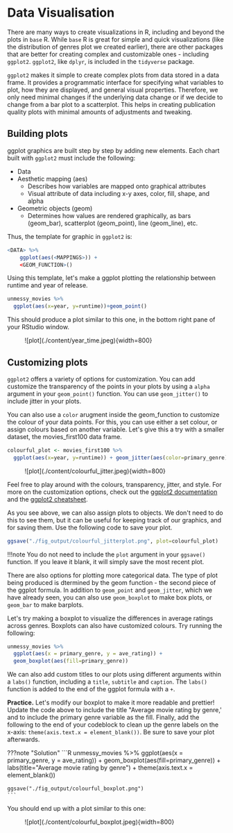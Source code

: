 # Data Visualisation

There are many ways to create visualizations in R, including and beyond the plots in `base` R. While `base` R is great for simple and quick visualizations (like the distribution of genres plot we created earlier), there are other packages that are better for creating complex and customizable ones - including `ggplot2`. `ggplot2`, like `dplyr`, is included in the `tidyverse` package. 

`ggplot2` makes it simple to create complex plots from data stored in a data frame. It provides a programmatic interface for specifying what variables to plot, how they are displayed, and general visual properties. Therefore, we only need minimal changes if the underlying data change or if we decide to change from a bar plot to a scatterplot. This helps in creating publication quality plots with minimal amounts of adjustments and tweaking.

## Building plots

ggplot graphics are built step by step by adding new elements. Each chart built with `ggplot2` must include the following:

- Data
- Aesthetic mapping (aes)
    - Describes how variables are mapped onto graphical attributes
    - Visual attribute of data including x-y axes, color, fill, shape, and alpha
- Geometric objects (geom)
    - Determines how values are rendered graphically, as bars (geom_bar), scatterplot (geom_point), line (geom_line), etc.

Thus, the template for graphic in  `ggplot2` is:
```R
<DATA> %>%
    ggplot(aes(<MAPPINGS>)) +
    <GEOM_FUNCTION>()
```

Using this template, let's make a ggplot plotting the relationship between runtime and year of release. 
```R
unmessy_movies %>%
  ggplot(aes(x=year, y=runtime))+geom_point()
```
This should produce a plot similar to this one, in the bottom right pane of your RStudio window. 

<figure markdown="span">
    ![plot](./content/year_time.jpeg){width=800}
    <figcaption></figcaption>
</figure>

## Customizing plots

`ggplot2` offers a variety of options for customization. You can add customize the transparency of the points in your plots by using a `alpha` argument in your `geom_point()` function. You can use `geom_jitter()` to include jitter in your plots. 

You can also use a `color` arugment inside the geom_function to customize the colour of your data points. For this, you can use either a set colour, or assign colours based on another variable. Let's give this a try with a smaller dataset, the movies_first100 data frame.  
```R
colourful_plot <- movies_first100 %>% 
  ggplot(aes(x=year, y=runtime)) + geom_jitter(aes(color=primary_genre), alpha=0.5)
```
<figure markdown="span">
    ![plot](./content/colourful_jitter.jpeg){width=800}
    <figcaption></figcaption>
</figure>

Feel free to play around with the colours, transparency, jitter, and style. For more on the customization options, check out the [ggplot2 documentation](https://ggplot2.tidyverse.org/reference/index.html) and the [ggplot2 cheatsheet](https://github.com/rstudio/cheatsheets/blob/main/data-visualization.pdf).

As you see above, we can also assign plots to objects. We don't need to do this to see them, but it can be useful for keeping track of our graphics, and for saving them. Use the following code to save your plot. 

```R
ggsave("./fig_output/colourful_jitterplot.png", plot=colourful_plot)
```

!!!note
    You do not need to include the `plot` argument in your `ggsave()` function. If you leave it blank, it will simply save the most recent plot. 

There are also options for plotting more categorical data. The type of plot being produced is dtermined by the geom function - the second piece of the ggplot formula. In addition to `geom_point` and `geom_jitter`, which we have already seen, you can also use `geom_boxplot` to make box plots, or `geom_bar` to make barplots. 

Let's try making a boxplot to visualize the differences in average ratings across genres. Boxplots can also have customized colours. Try running the following:
```R
unmessy_movies %>%
  ggplot(aes(x = primary_genre, y = ave_rating)) +
  geom_boxplot(aes(fill=primary_genre))
```

We can also add custom titles to our plots using different arguments within a `labs()` function, including a `title`, `subtitle` and `caption`. The `labs()` function is added to the end of the ggplot formula with a `+`.

**Practice.** Let's modify our boxplot to make it more readable and prettier! Update the code above to include the title "Average movie rating by genre,' and to include the primary genre variable as the fill. Finally, add the following to the end of your codeblock to clean up the genre labels on the x-axis: `theme(axis.text.x = element_blank())`. Be sure to save your plot afterwards. 

???note "Solution"
    ```R
    unmessy_movies %>%
        ggplot(aes(x = primary_genre, y = ave_rating)) +
        geom_boxplot(aes(fill=primary_genre)) +
        labs(title="Average movie rating by genre") +
        theme(axis.text.x = element_blank())

    ggsave("./fig_output/colourful_boxplot.png")
    ```
You should end up with a plot similar to this one: 

<figure markdown="span">
    ![plot](./content/colourful_boxplot.jpeg){width=800}
    <figcaption></figcaption>
</figure>




